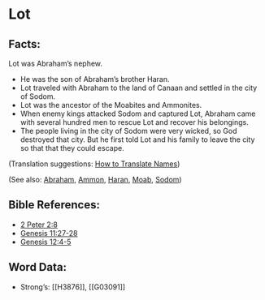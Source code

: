 # Lot

## Facts:

Lot was Abraham’s nephew.

* He was the son of Abraham’s brother Haran.
* Lot traveled with Abraham to the land of Canaan and settled in the city of Sodom.
* Lot was the ancestor of the Moabites and Ammonites.
* When enemy kings attacked Sodom and captured Lot, Abraham came with several hundred men to rescue Lot and recover his belongings.
* The people living in the city of Sodom were very wicked, so God destroyed that city. But he first told Lot and his family to leave the city so that that they could escape.

(Translation suggestions: [How to Translate Names](../../translate/translate-names))

(See also: [Abraham](../names/abraham.md), [Ammon](../names/ammon.md), [Haran](../names/haran.md), [Moab](../names/moab.md), [Sodom](../names/sodom.md))

## Bible References:

* [2 Peter 2:8](rc://en/tn/help/2pe/02/08)
* [Genesis 11:27-28](rc://en/tn/help/gen/11/27)
* [Genesis 12:4-5](rc://en/tn/help/gen/12/04)

## Word Data:

* Strong’s: [[H3876]], [[G03091]]

